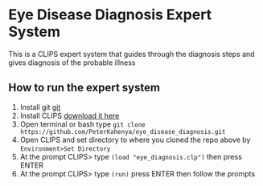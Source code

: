 
# Eye Disease Diagnosis Expert System
This is a CLIPS expert system that guides through the diagnosis steps and gives diagnosis of the probable illness
## How to run the expert system
   1. Install git [git](https://www.github.com)
   2. Install CLIPS [download it here](http://www.clipsrules.net/Downloads.html)
   3. Open terminal or bash type `git clone https://github.com/PeterKahenya/eye_disease_diagnosis.git`
   4. Open CLIPS and set directory to where you cloned the repo above by `Environment>Set Directory`
   5. At the prompt CLIPS> type `(load "eye_diagnosis.clp")` then press ENTER
   6. At the prompt CLIPS> type `(run)` press ENTER then follow the prompts
